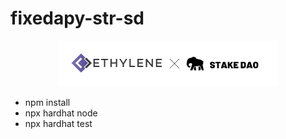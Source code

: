 # fixedapy-str-sd

<p align="center">
  <img src="images/stakedao.png" width="350" alt="logo">
</p>

<ul>
<li>npm install</li>
<li>npx hardhat node</li>
<li>npx hardhat test</li>
</ul>
